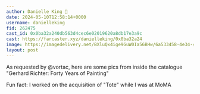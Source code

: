 ```yaml
---
author: Danielle King 🎩
date: 2024-05-10T12:58:14+0000
username: danielleking
fid: 262475
cast_id: 0x0ba32a240db563d4cec6e02019620a8db17e3a9c
cast: https://farcaster.xyz/danielleking/0x0ba32a24
image: https://imagedelivery.net/BXluQx4ige9GuW0Ia56BHw/6a533458-4e34-40f6-e304-b7268d791700/original
layout: post
---
```


As requested by @vortac, here are some pics from inside the catalogue "Gerhard Richter: Forty Years of Painting"

Fun fact: I worked on the acquisition of "Tote" while I was at MoMA

<img src='https://imagedelivery.net/BXluQx4ige9GuW0Ia56BHw/6a533458-4e34-40f6-e304-b7268d791700/original' alt='' referrerpolicy='no-referrer'/>
<img src='https://imagedelivery.net/BXluQx4ige9GuW0Ia56BHw/877fd481-75d9-43be-1a81-3a6f112bfe00/original' alt='' referrerpolicy='no-referrer'/>
